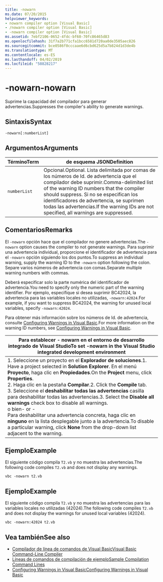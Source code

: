 ```yaml
---
title: -nowarn
ms.date: 07/20/2015
helpviewer_keywords:
- nowarn compiler option [Visual Basic]
- /nowarn compiler option [Visual Basic]
- -nowarn compiler option [Visual Basic]
ms.assetid: 7ebf2106-0652-4fdc-bf60-70fc86465d83
ms.openlocfilehash: 31f7a2b771cfa1bcc6581d720aa0de3505aec826
ms.sourcegitcommit: bce0586f0cccaae6d6cbd625d5a7b824d1d3de4b
ms.translationtype: MT
ms.contentlocale: es-ES
ms.lasthandoff: 04/02/2019
ms.locfileid: "58828217"
---
```

# <a name="-nowarn"></a><span data-ttu-id="4bd11-102">-nowarn</span><span class="sxs-lookup"><span data-stu-id="4bd11-102">-nowarn</span></span>
<span data-ttu-id="4bd11-103">Suprime la capacidad del compilador para generar advertencias.</span><span class="sxs-lookup"><span data-stu-id="4bd11-103">Suppresses the compiler's ability to generate warnings.</span></span>  
  
## <a name="syntax"></a><span data-ttu-id="4bd11-104">Sintaxis</span><span class="sxs-lookup"><span data-stu-id="4bd11-104">Syntax</span></span>  
  
```  
-nowarn[:numberList]  
```  
  
## <a name="arguments"></a><span data-ttu-id="4bd11-105">Argumentos</span><span class="sxs-lookup"><span data-stu-id="4bd11-105">Arguments</span></span>  
  
|<span data-ttu-id="4bd11-106">Término</span><span class="sxs-lookup"><span data-stu-id="4bd11-106">Term</span></span>|<span data-ttu-id="4bd11-107">de esquema JSON</span><span class="sxs-lookup"><span data-stu-id="4bd11-107">Definition</span></span>|  
|---|---|  
|`numberList`|<span data-ttu-id="4bd11-108">Opcional.</span><span class="sxs-lookup"><span data-stu-id="4bd11-108">Optional.</span></span> <span data-ttu-id="4bd11-109">Lista delimitada por comas de los números de Id. de advertencia que el compilador debe suprimir.</span><span class="sxs-lookup"><span data-stu-id="4bd11-109">Comma-delimited list of the warning ID numbers that the compiler should suppress.</span></span> <span data-ttu-id="4bd11-110">Si no se especifican los identificadores de advertencia, se suprimen todas las advertencias.</span><span class="sxs-lookup"><span data-stu-id="4bd11-110">If the warning IDs are not specified, all warnings are suppressed.</span></span>|  
  
## <a name="remarks"></a><span data-ttu-id="4bd11-111">Comentarios</span><span class="sxs-lookup"><span data-stu-id="4bd11-111">Remarks</span></span>  
 <span data-ttu-id="4bd11-112">El `-nowarn` opción hace que el compilador no genere advertencias.</span><span class="sxs-lookup"><span data-stu-id="4bd11-112">The `-nowarn` option causes the compiler to not generate warnings.</span></span> <span data-ttu-id="4bd11-113">Para suprimir una advertencia individual, proporcione el identificador de advertencia para el `-nowarn` opción siguiendo los dos puntos.</span><span class="sxs-lookup"><span data-stu-id="4bd11-113">To suppress an individual warning, supply the warning ID to the `-nowarn` option following the colon.</span></span> <span data-ttu-id="4bd11-114">Separe varios números de advertencia con comas.</span><span class="sxs-lookup"><span data-stu-id="4bd11-114">Separate multiple warning numbers with commas.</span></span>  
  
 <span data-ttu-id="4bd11-115">Deberá especificar solo la parte numérica del identificador de advertencia.</span><span class="sxs-lookup"><span data-stu-id="4bd11-115">You need to specify only the numeric part of the warning identifier.</span></span> <span data-ttu-id="4bd11-116">Por ejemplo, especifique si desea suprimir BC42024, la advertencia para las variables locales no utilizadas, `-nowarn:42024`.</span><span class="sxs-lookup"><span data-stu-id="4bd11-116">For example, if you want to suppress BC42024, the warning for unused local variables, specify `-nowarn:42024`.</span></span>  
  
 <span data-ttu-id="4bd11-117">Para obtener más información sobre los números de Id. de advertencia, consulte [Configuring Warnings in Visual Basic](/visualstudio/ide/configuring-warnings-in-visual-basic).</span><span class="sxs-lookup"><span data-stu-id="4bd11-117">For more information on the warning ID numbers, see [Configuring Warnings in Visual Basic](/visualstudio/ide/configuring-warnings-in-visual-basic).</span></span>  
  
|<span data-ttu-id="4bd11-118">Para establecer - nowarn en el entorno de desarrollo integrado de Visual Studio</span><span class="sxs-lookup"><span data-stu-id="4bd11-118">To set -nowarn in the Visual Studio integrated development environment</span></span>|  
|---|  
|<span data-ttu-id="4bd11-119">1.  Seleccione un proyecto en el **Explorador de soluciones**.</span><span class="sxs-lookup"><span data-stu-id="4bd11-119">1.  Have a project selected in **Solution Explorer**.</span></span> <span data-ttu-id="4bd11-120">En el menú **Proyecto**, haga clic en **Propiedades**.</span><span class="sxs-lookup"><span data-stu-id="4bd11-120">On the **Project** menu, click **Properties**.</span></span> <br /><span data-ttu-id="4bd11-121">2.  Haga clic en la pestaña **Compilar**.</span><span class="sxs-lookup"><span data-stu-id="4bd11-121">2.  Click the **Compile** tab.</span></span><br /><span data-ttu-id="4bd11-122">3.  Seleccione el **deshabilitar todas las advertencias** casilla para deshabilitar todas las advertencias.</span><span class="sxs-lookup"><span data-stu-id="4bd11-122">3.  Select the **Disable all warnings** check box to disable all warnings.</span></span><br />     <span data-ttu-id="4bd11-123">o bien</span><span class="sxs-lookup"><span data-stu-id="4bd11-123">- or -</span></span><br />     <span data-ttu-id="4bd11-124">Para deshabilitar una advertencia concreta, haga clic en **ninguno** en la lista desplegable junto a la advertencia.</span><span class="sxs-lookup"><span data-stu-id="4bd11-124">To disable a particular warning, click **None** from the drop-down list adjacent to the warning.</span></span>|  
  
## <a name="example"></a><span data-ttu-id="4bd11-125">Ejemplo</span><span class="sxs-lookup"><span data-stu-id="4bd11-125">Example</span></span>  
 <span data-ttu-id="4bd11-126">El siguiente código compila `T2.vb` y no muestra las advertencias.</span><span class="sxs-lookup"><span data-stu-id="4bd11-126">The following code compiles `T2.vb` and does not display any warnings.</span></span>  
  
```console
vbc -nowarn t2.vb  
```  
  
## <a name="example"></a><span data-ttu-id="4bd11-127">Ejemplo</span><span class="sxs-lookup"><span data-stu-id="4bd11-127">Example</span></span>  
 <span data-ttu-id="4bd11-128">El siguiente código compila `T2.vb` y no muestra las advertencias para las variables locales no utilizadas (42024).</span><span class="sxs-lookup"><span data-stu-id="4bd11-128">The following code compiles `T2.vb` and does not display the warnings for unused local variables (42024).</span></span>  
  
```console
vbc -nowarn:42024 t2.vb  
```  
  
## <a name="see-also"></a><span data-ttu-id="4bd11-129">Vea también</span><span class="sxs-lookup"><span data-stu-id="4bd11-129">See also</span></span>

- [<span data-ttu-id="4bd11-130">Compilador de línea de comandos de Visual Basic</span><span class="sxs-lookup"><span data-stu-id="4bd11-130">Visual Basic Command-Line Compiler</span></span>](../../../visual-basic/reference/command-line-compiler/index.md)
- [<span data-ttu-id="4bd11-131">Líneas de comandos de compilación de ejemplo</span><span class="sxs-lookup"><span data-stu-id="4bd11-131">Sample Compilation Command Lines</span></span>](../../../visual-basic/reference/command-line-compiler/sample-compilation-command-lines.md)
- [<span data-ttu-id="4bd11-132">Configuring Warnings in Visual Basic</span><span class="sxs-lookup"><span data-stu-id="4bd11-132">Configuring Warnings in Visual Basic</span></span>](/visualstudio/ide/configuring-warnings-in-visual-basic)
